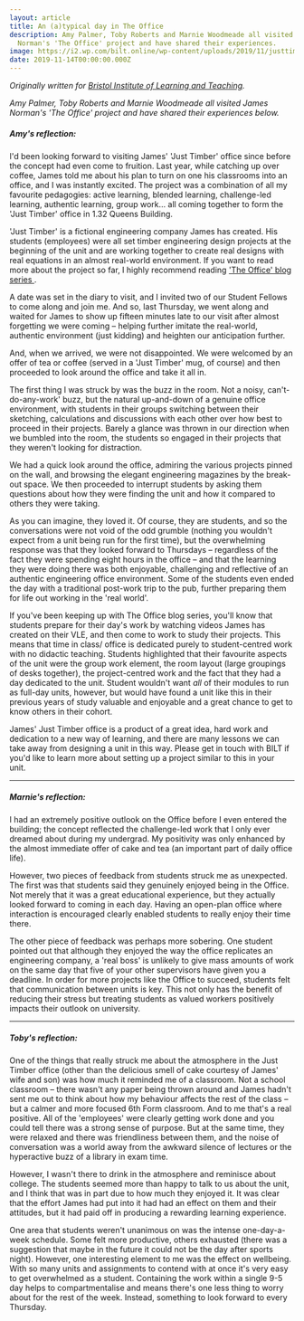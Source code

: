 ```yaml
---
layout: article
title: An (a)typical day in The Office
description: Amy Palmer, Toby Roberts and Marnie Woodmeade all visited James
  Norman's 'The Office' project and have shared their experiences.
image: https://i2.wp.com/bilt.online/wp-content/uploads/2019/11/justtimber.jpg
date: 2019-11-14T00:00:00.000Z
---
```


_Originally written for [Bristol Institute of Learning and Teaching](https://bilt.online/an-atypical-day-in-the-office/)._

<em>Amy Palmer, Toby Roberts and Marnie Woodmeade all visited James Norman's 'The Office' project and have shared their experiences below. </em>

##### Amy's reflection:

I'd been looking forward to visiting James' 'Just Timber' office since before the concept had even come to fruition. Last year, while catching up over coffee, James told me about his plan to turn on one his classrooms into an office, and
I was instantly excited. The project was a combination of all my favourite
pedagogies: active learning, blended learning, challenge-led learning,
authentic learning, group work… all coming together to form the 'Just Timber'
office in 1.32 Queens Building.

'Just Timber' is a fictional engineering company James has created. His students (employees) were all set timber engineering design projects at the beginning of the unit and are working together to create real designs with real equations in an almost real-world environment. If you want to read more about the project so far, I highly recommend reading <a href="https://bilt.online/?s=the+office+&amp;orderby=relevance&amp;order=DESC">'The Office' blog series </a>.

A date was set in the diary to visit, and I invited two of our Student Fellows to come along and join me. And so, last Thursday, we went along and waited for James to
show up fifteen minutes late to our visit after almost forgetting we were
coming – helping further imitate the real-world, authentic environment (just
kidding) and heighten our anticipation further.

And, when we arrived, we were not disappointed. We were welcomed by an offer of tea or coffee (served in a 'Just Timber' mug, of course) and then proceeded to look around the office and take it all in.

The first thing I was struck by was the buzz in the room. Not a noisy, can't-do-any-work' buzz, but the natural up-and-down of a genuine office environment, with students in their groups switching between their sketching, calculations and
discussions with each other over how best to proceed in their projects. Barely
a glance was thrown in our direction when we bumbled into the room, the
students so engaged in their projects that they weren't looking for
distraction.

We had a quick look around the office, admiring the various projects pinned on the wall, and browsing the elegant engineering magazines by the break-out space. We then proceeded to interrupt students by asking them questions about how they were
finding the unit and how it compared to others they were taking.

As you can imagine, they loved it. Of course, they are students, and so the conversations were not void of the odd grumble (nothing you wouldn't expect from a unit being run for the first time), but the overwhelming response was that they looked
forward to Thursdays – regardless of the fact they were spending eight hours in
the office – and that the learning they were doing there was both enjoyable,
challenging and reflective of an authentic engineering office environment. Some
of the students even ended the day with a traditional post-work trip to the
pub, further preparing them for life out working in the 'real world'.

If you've been keeping up with The Office blog series, you'll know that students prepare for their day's work by watching videos James has created on their VLE, and then come to work to study their projects. This means that time in class/ office is
dedicated purely to student-centred work with no didactic teaching. Students
highlighted that their favourite aspects of the unit were the group work
element, the room layout (large groupings of desks together), the
project-centred work and the fact that they had a day dedicated to the unit.
Student wouldn't want <em>all</em> of their modules to run as full-day units, however, but would have found a unit like this in their previous years of study valuable and enjoyable and a great chance to get to know others in their
cohort.

James' Just Timber office is a product of a great idea, hard work and dedication to a new way of learning, and there are many lessons we can take away from designing
a unit in this way. Please get in touch with BILT if you'd like to learn more
about setting up a project similar to this in your unit.&nbsp;&nbsp;&nbsp;

---

##### Marnie's reflection:

I had an extremely positive outlook on the Office before I even entered the building; the concept reflected the challenge-led work that I only ever dreamed about during my undergrad. My
positivity was only enhanced by the almost immediate offer of cake and tea (an
important part of daily office life).&nbsp;&nbsp;

However, two pieces of feedback from students struck me as unexpected. The first was that students said they genuinely enjoyed being in the Office. Not merely that it was a great
educational experience, but they actually looked forward to coming in each day.
Having an open-plan office where interaction is encouraged clearly enabled
students to really enjoy their time there.&nbsp;

The other piece of feedback was perhaps more sobering. One student pointed out that although they enjoyed the way the office replicates an engineering company, a 'real boss' is unlikely to give
mass amounts of work on the same day that five of your other supervisors have
given you a deadline. In order for more projects like the Office to succeed,
students felt that communication between units is key. This not only has the
benefit of reducing their stress but treating students as valued workers
positively impacts their outlook on university.&nbsp;&nbsp;

---

##### Toby's reflection:

One of the things that really struck me about the atmosphere in the Just Timber office (other than the delicious smell of cake courtesy of James' wife and son) was how much it reminded me of a classroom. Not a school classroom – there wasn't any paper being thrown around and James hadn't sent me out to think about how my behaviour affects the rest of the class – but a calmer and more focused 6th Form classroom. And to me that's a real positive. All of the 'employees' were clearly getting work done and you could tell there was a strong sense of purpose. But at the same time, they were relaxed and there was friendliness between them, and the noise of conversation was a world away from the awkward silence of lectures or the hyperactive buzz of a library in exam time.&nbsp;

However, I wasn't there to drink in the atmosphere and reminisce about college. The students seemed more than happy to talk to us about the unit, and I think that was in part due to how much they enjoyed it. It was clear that the effort James had put into it had had an effect on them and their attitudes, but it had paid off in producing a rewarding learning experience.&nbsp;

One area that students weren't unanimous on was the intense one-day-a-week schedule. Some felt more productive, others exhausted (there was a suggestion that maybe in the future
it could not be the day after sports night). However, one interesting element
to me was the effect on wellbeing. With so many units and assignments to
contend with at once it's very easy to get overwhelmed as a student. Containing
the work within a single 9-5 day helps to compartmentalise and means there's
one less thing to worry about for the rest of the week. Instead, something to
look forward to every Thursday.
